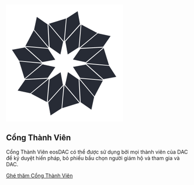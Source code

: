 ![Member Client](/assets/tools/logo-black.svg)

Cổng Thành Viên
---

Cổng Thành Viên eosDAC có thể được sử dụng bởi mọi thành viên của DAC để ký duyệt hiến pháp, bỏ phiếu bầu chọn người giám hộ và tham gia và DAC.

[Ghé thăm Cổng Thành Viên](https://members.eosdac.io)
